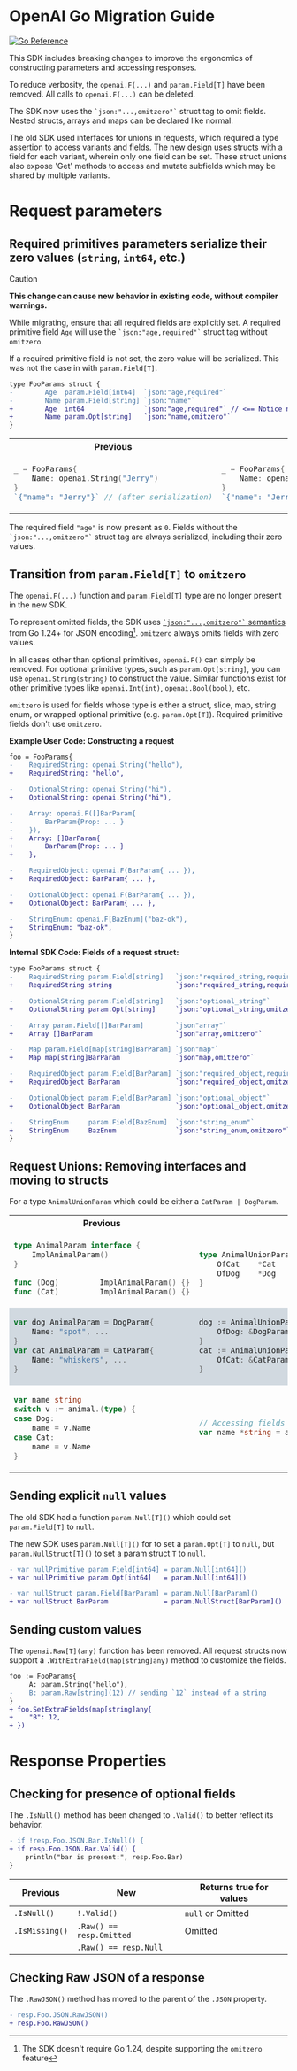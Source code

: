 # OpenAI Go Migration Guide

<a href="https://pkg.go.dev/github.com/openai/openai-go/v2"><img src="https://pkg.go.dev/badge/github.com/openai/openai-go/v2.svg" alt="Go Reference"></a>

This SDK includes breaking changes to improve the ergonomics of constructing parameters and accessing responses.

To reduce verbosity, the `openai.F(...)` and `param.Field[T]` have been removed.
All calls to `openai.F(...)` can be deleted.

The SDK now uses the <code>\`json:"...,omitzero"\`</code> struct tag to omit fields. Nested structs, arrays and maps
can be declared like normal.

The old SDK used interfaces for unions in requests, which required
a type assertion to access variants and fields. The new design uses
structs with a field for each variant, wherein only one field can be set.
These struct unions also expose 'Get' methods to access and mutate subfields
which may be shared by multiple variants.

# Request parameters

## Required primitives parameters serialize their zero values (`string`, `int64`, etc.)

> [!CAUTION]
>
> **This change can cause new behavior in existing code, without compiler warnings.**

While migrating, ensure that all required fields are explicitly set. A required primitive
field `Age` will use the <code>\`json:"age,required"\`</code> struct tag without `omitzero`.

If a required primitive field is not set, the zero value will be serialized.
This was not the case in with `param.Field[T]`.

```diff
type FooParams struct {
-        Age  param.Field[int64]  `json:"age,required"`
-        Name param.Field[string] `json:"name"`
+        Age  int64               `json:"age,required"` // <== Notice no omitzero
+        Name param.Opt[string]   `json:"name,omitzero"`
}
```

<table>
<tr>
<th>Previous</th>
<th>New</th>
</tr>
<tr>
<td>

```go
_ = FooParams{
    Name: openai.String("Jerry")
}
`{"name": "Jerry"}` // (after serialization)
```

</td>
<td>

```go
_ = FooParams{
    Name: openai.String("Jerry")
}
`{"name": "Jerry", "age": 0}` // <== Notice the age field
```

</td>
</tr>
</table>

The required field `"age"` is now present as `0`. Fields without the <code>\`json:"...,omitzero"\`</code> struct tag
are always serialized, including their zero values.

## Transition from `param.Field[T]` to `omitzero`

The `openai.F(...)` function and `param.Field[T]` type are no longer present in the new SDK.

To represent omitted fields, the SDK uses <a href="https://pkg.go.dev/encoding/json#Marshal"><code>\`json:"...,omitzero"\`</code> semantics</a> from Go 1.24+ for JSON encoding[^1]. `omitzero` always omits fields
with zero values.

In all cases other than optional primitives, `openai.F()` can simply be removed.
For optional primitive types, such as `param.Opt[string]`, you can use `openai.String(string)` to construct the value.
Similar functions exist for other primitive types like `openai.Int(int)`, `openai.Bool(bool)`, etc.

`omitzero` is used for fields whose type is either a struct, slice, map, string enum,
or wrapped optional primitive (e.g. `param.Opt[T]`). Required primitive fields don't use `omitzero`.

**Example User Code: Constructing a request**

```diff
foo = FooParams{
-    RequiredString: openai.String("hello"),
+    RequiredString: "hello",

-    OptionalString: openai.String("hi"),
+    OptionalString: openai.String("hi"),

-    Array: openai.F([]BarParam{
-        BarParam{Prop: ... }
-    }),
+    Array: []BarParam{
+        BarParam{Prop: ... }
+    },

-    RequiredObject: openai.F(BarParam{ ... }),
+    RequiredObject: BarParam{ ... },

-    OptionalObject: openai.F(BarParam{ ... }),
+    OptionalObject: BarParam{ ... },

-    StringEnum: openai.F[BazEnum]("baz-ok"),
+    StringEnum: "baz-ok",
}
```

**Internal SDK Code: Fields of a request struct:**

```diff
type FooParams struct {
-    RequiredString param.Field[string]   `json:"required_string,required"`
+    RequiredString string                `json:"required_string,required"`

-    OptionalString param.Field[string]   `json:"optional_string"`
+    OptionalString param.Opt[string]     `json:"optional_string,omitzero"`

-    Array param.Field[[]BarParam]        `json"array"`
+    Array []BarParam                     `json"array,omitzero"`

-    Map param.Field[map[string]BarParam] `json"map"`
+    Map map[string]BarParam              `json"map,omitzero"`

-    RequiredObject param.Field[BarParam] `json:"required_object,required"`
+    RequiredObject BarParam              `json:"required_object,omitzero,required"`

-    OptionalObject param.Field[BarParam] `json:"optional_object"`
+    OptionalObject BarParam              `json:"optional_object,omitzero"`

-    StringEnum     param.Field[BazEnum]  `json:"string_enum"`
+    StringEnum     BazEnum               `json:"string_enum,omitzero"`
}
```

## Request Unions: Removing interfaces and moving to structs

For a type `AnimalUnionParam` which could be either a `CatParam | DogParam`.

<table>
<tr><th>Previous</th> <th>New</th></tr>
<tr>
<td>

```go
type AnimalParam interface {
	ImplAnimalParam()
}

func (Dog)         ImplAnimalParam() {}
func (Cat)         ImplAnimalParam() {}
```

</td>
<td>

```go
type AnimalUnionParam struct {
	OfCat 	 *Cat              `json:",omitzero,inline`
	OfDog    *Dog              `json:",omitzero,inline`
}
```

</td>
</tr>

<tr style="background:rgb(209, 217, 224)">
<td>

```go
var dog AnimalParam = DogParam{
	Name: "spot", ...
}
var cat AnimalParam = CatParam{
	Name: "whiskers", ...
}
```

</td>
<td>

```go
dog := AnimalUnionParam{
	OfDog: &DogParam{Name: "spot", ... },
}
cat := AnimalUnionParam{
	OfCat: &CatParam{Name: "whiskers", ... },
}
```

</td>
</tr>

<tr>
<td>

```go
var name string
switch v := animal.(type) {
case Dog:
	name = v.Name
case Cat:
	name = v.Name
}
```

</td>
<td>

```go
// Accessing fields
var name *string = animal.GetName()
```

</td>
</tr>
</table>

## Sending explicit `null` values

The old SDK had a function `param.Null[T]()` which could set `param.Field[T]` to `null`.

The new SDK uses `param.Null[T]()` for to set a `param.Opt[T]` to `null`,
but `param.NullStruct[T]()` to set a param struct `T` to `null`.

```diff
- var nullPrimitive param.Field[int64] = param.Null[int64]()
+ var nullPrimitive param.Opt[int64]   = param.Null[int64]()

- var nullStruct param.Field[BarParam] = param.Null[BarParam]()
+ var nullStruct BarParam              = param.NullStruct[BarParam]()
```

## Sending custom values

The `openai.Raw[T](any)` function has been removed. All request structs now support a
`.WithExtraField(map[string]any)` method to customize the fields.

```diff
foo := FooParams{
     A: param.String("hello"),
-    B: param.Raw[string](12) // sending `12` instead of a string
}
+ foo.SetExtraFields(map[string]any{
+    "B": 12,
+ })
```

# Response Properties

## Checking for presence of optional fields

The `.IsNull()` method has been changed to `.Valid()` to better reflect its behavior.

```diff
- if !resp.Foo.JSON.Bar.IsNull() {
+ if resp.Foo.JSON.Bar.Valid() {
    println("bar is present:", resp.Foo.Bar)
}
```

| Previous       | New                      | Returns true for values |
| -------------- | ------------------------ | ----------------------- |
| `.IsNull()`    | `!.Valid()`              | `null` or Omitted       |
| `.IsMissing()` | `.Raw() == resp.Omitted` | Omitted                 |
|                | `.Raw() == resp.Null`    |

## Checking Raw JSON of a response

The `.RawJSON()` method has moved to the parent of the `.JSON` property.

```diff
- resp.Foo.JSON.RawJSON()
+ resp.Foo.RawJSON()
```

[^1]: The SDK doesn't require Go 1.24, despite supporting the `omitzero` feature
